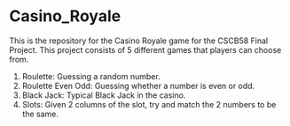 # Casino_Royale
This is the repository for the Casino Royale game for the CSCB58 Final Project.
This project consists of 5 different games that players can choose from.
1. Roulette: Guessing a random number.
2. Roulette Even Odd: Guessing whether a number is even or odd.
3. Black Jack: Typical Black Jack in the casino. 
4. Slots: Given 2 columns of the slot, try and match the 2 numbers to be the same.
